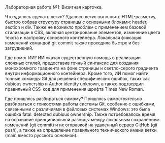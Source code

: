 Лабораторная работа №1: Визитная карточка.

Что удалось сделать легко?
Удалось легко выполнить HTML-разметку, быстро собрав структуру страницы с основными блоками: header, section и div.
Также не возникло проблем с применением базовой стилизации в CSS, включая центрирование элементов, изменение цвета текста и настройку основного контейнера.
Локальная фиксация изменений командой git commit также проходила быстро и без затруднений.

Где помог ИИ?
ИИ оказал существенную помощь в реализации сложных стилей, предоставив точный синтаксис для создания монохромного градиента на фоне страницы и светло-серого градиента внутри информационного контейнера. 
Кроме того, ИИ помог найти точные команды Git для решения специфических ошибок, таких как dubious ownership и Author identity unknown, а также подтвердил правильный CSS-код для применения шрифта Times New Roman.

Где пришлось разбираться самому?
Пришлось самостоятельно разбираться с тонкостями работы системы Git, особенно с ошибками, связанными с различиями в файловых системах Windows: это была ошибка fatal: detected dubious ownership.
Также потребовалось время на осознание принципиальной разницы между локальным сохранением изменений (git commit) и их отправкой на удаленный сервер GitHub (git push), а также на определение правильного технического имени ветки (main вместо русского основной).
